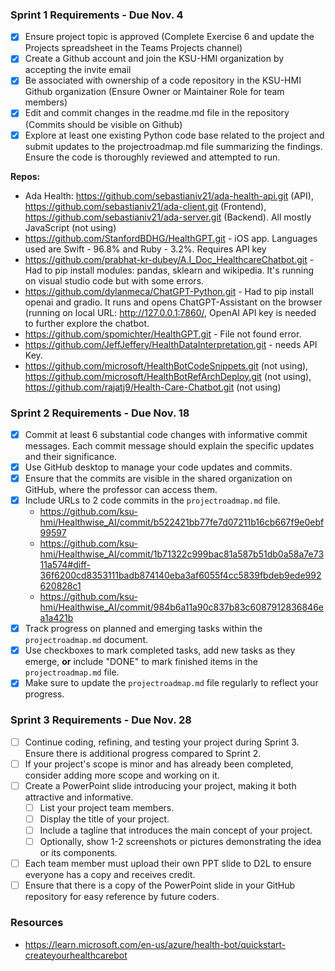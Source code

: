 ### Sprint 1 Requirements - Due Nov. 4
- [X] Ensure project topic is approved (Complete Exercise 6 and update the Projects spreadsheet in the Teams Projects channel)
- [X] Create a Github account and join the KSU-HMI organization by accepting the invite email
- [X] Be associated with ownership of a code repository in the KSU-HMI Github organization (Ensure Owner or Maintainer Role for team members)
- [X] Edit and commit changes in the readme.md file in the repository (Commits should be visible on Github)
- [X] Explore at least one existing Python code base related to the project and submit updates to the projectroadmap.md file summarizing the findings. Ensure the code is thoroughly reviewed and attempted to run.

 __Repos:__     
- Ada Health: https://github.com/sebastianiv21/ada-health-api.git (API), https://github.com/sebastianiv21/ada-client.git (Frontend), https://github.com/sebastianiv21/ada-server.git (Backend). All mostly JavaScript (not using)
- https://github.com/StanfordBDHG/HealthGPT.git - iOS app. Languages used are Swift - 96.8% and Ruby - 3.2%. Requires API key
- https://github.com/prabhat-kr-dubey/A.I_Doc_HealthcareChatbot.git - Had to pip install modules: pandas, sklearn and wikipedia. It's running on visual studio code but with some errors.
- https://github.com/dylanmeca/ChatGPT-Python.git - Had to pip install openai and gradio. It runs and opens ChatGPT-Assistant on the browser (running on local URL: http://127.0.0.1:7860/, OpenAI API key is needed to further explore the chatbot.
- https://github.com/spomichter/HealthGPT.git - File not found error.
- https://github.com/JeffJeffery/HealthDataInterpretation.git - needs API Key.
- https://github.com/microsoft/HealthBotCodeSnippets.git (not using), https://github.com/microsoft/HealthBotRefArchDeploy.git (not using), https://github.com/rajatj9/Health-Care-Chatbot.git (not using)

### Sprint 2 Requirements - Due Nov. 18
- [X] Commit at least 6 substantial code changes with informative commit messages. Each commit message should explain the specific updates and their significance.
- [X] Use GitHub desktop to manage your code updates and commits.
- [X] Ensure that the commits are visible in the shared organization on GitHub, where the professor can access them.
- [X] Include URLs to 2 code commits in the `projectroadmap.md` file.
     - https://github.com/ksu-hmi/Healthwise_AI/commit/b522421bb77fe7d07211b16cb667f9e0ebf99597
     -  https://github.com/ksu-hmi/Healthwise_AI/commit/1b71322c999bac81a587b51db0a58a7e7311a574#diff-36f6200cd8353111badb874140eba3af6055f4cc5839fbdeb9ede992620828c1
     -  https://github.com/ksu-hmi/Healthwise_AI/commit/984b6a11a90c837b83c6087912836846ea1a421b
- [X] Track progress on planned and emerging tasks within the `projectroadmap.md` document.
- [X] Use checkboxes to mark completed tasks, add new tasks as they emerge, __or__  include "DONE" to mark finished items in the `projectroadmap.md` file.
- [X] Make sure to update the `projectroadmap.md` file regularly to reflect your progress.

### Sprint 3 Requirements - Due Nov. 28
- [ ] Continue coding, refining, and testing your project during Sprint 3. Ensure there is additional progress compared to Sprint 2.
- [ ] If your project's scope is minor and has already been completed, consider adding more scope and working on it.
- [ ] Create a PowerPoint slide introducing your project, making it both attractive and informative.
  - [ ] List your project team members.
  - [ ] Display the title of your project.
  - [ ] Include a tagline that introduces the main concept of your project.
  - [ ] Optionally, show 1-2 screenshots or pictures demonstrating the idea or its components.
- [ ] Each team member must upload their own PPT slide to D2L to ensure everyone has a copy and receives credit.
- [ ] Ensure that there is a copy of the PowerPoint slide in your GitHub repository for easy reference by future coders.

### Resources
- https://learn.microsoft.com/en-us/azure/health-bot/quickstart-createyourhealthcarebot 
